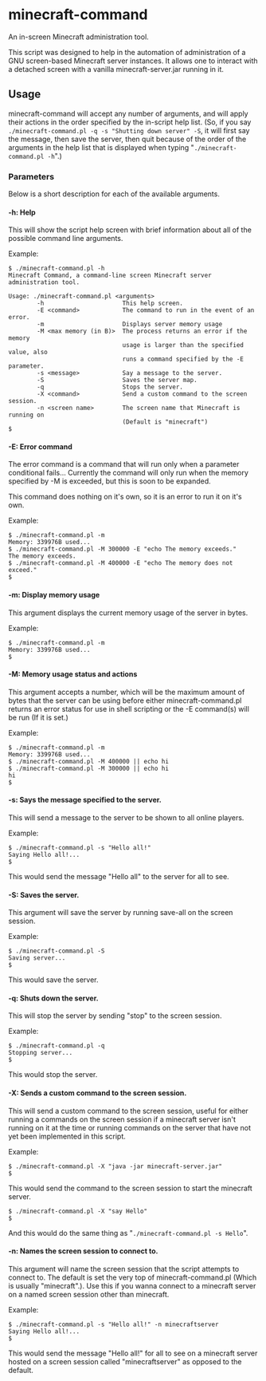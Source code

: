 minecraft-command
=================

An in-screen Minecraft administration tool.

This script was designed to help in the automation of administration
of a GNU screen-based Minecraft server instances. It allows one to
interact with a detached screen with a vanilla minecraft-server.jar
running in it.

Usage
-----

minecraft-command will accept any number of arguments, and will apply
their actions in the order specified by the in-script help list. (So,
if you say `./minecraft-command.pl -q -s "Shutting down server" -S`,
it will first say the message, then save the server, then quit because
of the order of the arguments in the help list that is displayed when
typing "`./minecraft-command.pl -h`".)

### Parameters
Below is a short description for each of the available arguments.

#### -h: Help
This will show the script help screen with brief information about all
of the possible command line arguments.

Example:
```
$ ./minecraft-command.pl -h
Minecraft Command, a command-line screen Minecraft server
administration tool.

Usage: ./minecraft-command.pl <arguments>
        -h                      This help screen.
        -E <command>            The command to run in the event of an error.
        -m                      Displays server memory usage
        -M <max memory (in B)>  The process returns an error if the memory
                                usage is larger than the specified value, also
                                runs a command specified by the -E parameter.
        -s <message>            Say a message to the server.
        -S                      Saves the server map.
        -q                      Stops the server.
        -X <command>            Send a custom command to the screen session.
        -n <screen name>        The screen name that Minecraft is running on
                                (Default is "minecraft")
$
```

#### -E: Error command

The error command is a command that will run only when a parameter
conditional fails... Currently the command will only run when the memory
specified by -M is exceeded, but this is soon to be expanded.

This command does nothing on it's own, so it is an error to run it on
it's own.

Example:
```
$ ./minecraft-command.pl -m
Memory: 339976B used...
$ ./minecraft-command.pl -M 300000 -E "echo The memory exceeds."
The memory exceeds.
$ ./minecraft-command.pl -M 400000 -E "echo The memory does not exceed."
$
```

#### -m: Display memory usage
This argument displays the current memory usage of the server in bytes.

Example:
```
$ ./minecraft-command.pl -m
Memory: 339976B used...
$
```

#### -M: Memory usage status and actions
This argument accepts a number, which will be the maximum amount of
bytes that the server can be using before either minecraft-command.pl
returns an error status for use in shell scripting or the -E command(s)
will be run (If it is set.)

Example:
```
$ ./minecraft-command.pl -m
Memory: 339976B used...
$ ./minecraft-command.pl -M 400000 || echo hi
$ ./minecraft-command.pl -M 300000 || echo hi
hi
$
```

#### -s: Says the message specified to the server.
This will send a message to the server to be shown to all online
players.

Example:
```
$ ./minecraft-command.pl -s "Hello all!"
Saying Hello all!...
$
```
This would send the message "Hello all" to the server for all to see.

#### -S: Saves the server.
This argument will save the server by running save-all on the screen
session.

Example:
```
$ ./minecraft-command.pl -S
Saving server...
$
```
This would save the server.

#### -q: Shuts down the server.
This will stop the server by sending "stop" to the screen session.

Example:
```
$ ./minecraft-command.pl -q
Stopping server...
$
```
This would stop the server.

#### -X: Sends a custom command to the screen session.
This will send a custom command to the screen session, useful for
either running a commands on the screen session if a minecraft server
isn't running on it at the time or running commands on the server that
have not yet been implemented in this script.

Example:
```
$ ./minecraft-command.pl -X "java -jar minecraft-server.jar"
$
```
This would send the command to the screen session to start the
minecraft server.

```
$ ./minecraft-command.pl -X "say Hello"
$
```
And this would do the same thing as "`./minecraft-command.pl -s Hello`".

#### -n: Names the screen session to connect to.
This argument will name the screen session that the script attempts to
connect to. The default is set the very top of minecraft-command.pl
(Which is usually "minecraft".). Use this if you wanna connect to a
minecraft server on a named screen session other than minecraft.

Example:
```
$ ./minecraft-command.pl -s "Hello all!" -n minecraftserver
Saying Hello all!...
$
```
This would send the message "Hello all!" for all to see on a minecraft
server hosted on a screen session called "minecraftserver" as opposed
to the default.
